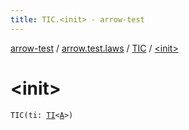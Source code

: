 ```yaml
---
title: TIC.<init> - arrow-test
---
```


[arrow-test](../../index.html) / [arrow.test.laws](../index.html) / [TIC](index.html) / [&lt;init&gt;](./-init-.html)

# &lt;init&gt;

`TIC(ti: `[`TI`](../-t-i.html)`<`[`A`](index.html#A)`>)`